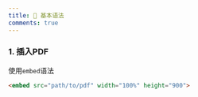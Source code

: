 ```yaml
---
title: 🍋 基本语法
comments: true
---
```


### 1. 插入PDF

使用`embed`语法

```html
<embed src="path/to/pdf" width="100%" height="900">
```
